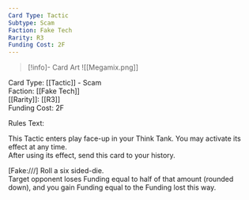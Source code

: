 ```yaml
---
Card Type: Tactic
Subtype: Scam
Faction: Fake Tech
Rarity: R3
Funding Cost: 2F
---
```

> [!info]- Card Art
> ![[Megamix.png]]

Card Type: [[Tactic]] - Scam  
Faction: [[Fake Tech]]  
[[Rarity]]: [[R3]]  
Funding Cost: 2F  

Rules Text:  

This Tactic enters play face-up in your Think Tank. You may activate its effect at any time.  
After using its effect, send this card to your history.  

[Fake:///] Roll a six sided-die.   
Target opponent loses Funding equal to half of that amount (rounded down), and you gain Funding equal to the Funding lost this way.  